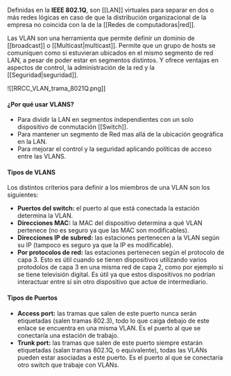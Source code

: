 Definidas en la **IEEE 802.1Q**, son [[LAN]] virtuales para separar en dos o más redes lógicas en caso de que la distribución organizacional de la empresa no coincida con la de la [[Redes de computadoras|red]].

Las VLAN son una herramienta que permite definir un dominio de [[broadcast]] o [[Multicast|multicast]]. Permite que un grupo de hosts se comuniquen como si estuvieran ubicados en el mismo segmento de red LAN, a pesar de poder estar en segmentos distintos. Y ofrece ventajas en aspectos de control, la administración de la red y la [[Seguridad|seguridad]].

![[RRCC_VLAN_trama_8021Q.png]]

#### ¿Por qué usar VLANS?
- Para dividir la LAN en segmentos independientes con un solo dispositivo de conmutación [[Switch]].
- Para mantener un segmento de Red mas allá de la ubicación geográfica en la LAN.
- Para mejorar el control y la seguridad aplicando políticas de acceso entre las VLANS.

#### Tipos de VLANS
Los distintos  criterios para definir a los miembros de una VLAN son los siguientes:
- **Puertos del switch:** el puerto al que está conectada la estación determina la VLAN.
- **Direcciones MAC:** la MAC del dispositivo determina a qué VLAN pertenece (no es seguro ya que las MAC son modificables).
- **Direcciones IP de subred:** las estaciones pertenecen a la VLAN según su IP (tampoco es seguro ya que la IP es modificable).
- **Por protocolos de red:** las estaciones pertenecen según el protocolo de capa 3. Esto es útil cuando se tienen dispositivos utilizando varios protodolos de capa 3 en una misma red de capa 2, como por ejemplo si se tiene televisión digital. Es útil ya que estos dispositivos no podrían interactuar entre sí sin otro dispositivo que actue de intermediario.

#### Tipos de Puertos
- **Access port:** las tramas que salen de este puerto nunca serán etiquetadas (salen tramas 802.3), todo lo que caiga debajo de este enlace se encuentra en una misma VLAN. Es el puerto al que se conectaría una estación de trabajo.
- **Trunk port:** las tramas que salen de este puerto siempre estarán etiquetadas (salan tramas 802.1Q, o equivalente), todas las VLANs pueden estar asociadas a este puerto. Es el puerto al que se conectaría otro switch que trabaje con VLANs.